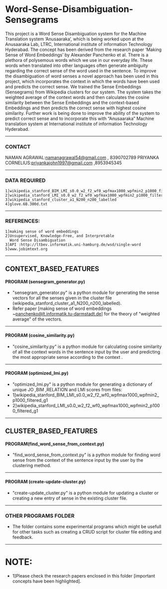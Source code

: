 # Word-Sense-Disambiguation-Sensegrams

This project is a Word Sense Disambiguation system for the Machine Translation system ‘Anusaaraka’, which is being worked upon at the Anusaaraka Lab, LTRC, International institute of information Technology Hyderabad. The concept has been derived from the research paper ‘Making Sense of Word Embeddings’ by Alexander Panchenko et al.
There is a plethora of polysemous words which we use in our everyday life. These words when translated into other languages often generate ambiguity regarding the correct sense of the word used in the sentence. To improve the disambiguation of word senses a novel approach has been used in this project, which incorporates the context in which the words have been used and predicts the correct sense. We trained the Sense Embeddings (Sensegrams) from Wikipedia clusters for our system. The system takes the weighted average of the context words and then calculates the cosine similarity between the Sense Embeddings and the context-based Embeddings and then predicts the correct sense with highest cosine similarity. Further work is being done to improve the ability of the system to predict correct sense and to incorporate this with “Anusaaraka” Machine translation system at International institute of information Technology Hyderabad.

---------------------------------------------------------------------------------
### CONTACT

NAMAN AGRAWAL:namanagrawal54@gmail.com , 8390702789
PRIYANKA CORNELIUS:priyankajohn1997@gmail.com ,8953945345

----------------------------------------------------------------------------------
### DATA REQUIRED
```
1]wikipedia_stanford_BIM_LMI_s0.0_w2_f2_wf0_wpfmax1000_wpfmin2_p1000_filtered_g1
2]wikipedia_stanford_LMI_s0.0_w2_f2_wf0_wpfmax1000_wpfmin2_p1000_filtered_g1
3]wikipedia_stanford_cluster_a1_N200_n200_labelled
4]glove.6B.300d.txt
```
----------------------------------------------------------------------------------

### REFERENCES:
```
1]making sense of word embeddings
2]Unsupervised, Knowledge-Free, and Interpretable
  Word Sense Disambiguation
3]API :http://ltbev.informatik.uni-hamburg.de/wsd/single-word
5]www.jobimtext.org
```
----------------------------------------------------------------------------------

## CONTEXT_BASED_FEATURES
#### PROGRAM (sensegram_generator.py)
* "sensegram_generator.py" is a python module for generating the sense vectors for all the senses given in the cluster file (wikipedia_stanford_cluster_a1_N200_n200_labelled).
* Refer paper [making sense of word embeddings ~panchenko@lt.informatik.tu-darmstadt.de] for the theory of "weighted average" of the vectors.

----------------------------------------------------------------------------------
#### PROGRAM (cosine_similarity.py)
* "cosine_similarity.py" is a python module for calculating cosine similarity of all the context words in the sentence input by the user and predicting the most appropriate sense according to the context .
----------------------------------------------------------------------------------
#### PROGRAM (optimized_lmi.py)
* "optimized_lmi.py" is a python module for generating a dictionary of unique JO ,BIM ,RELATION and LMI scores from files: 
* 1]wikipedia_stanford_BIM_LMI_s0.0_w2_f2_wf0_wpfmax1000_wpfmin2_p1000_filtered_g1
* 2]wikipedia_stanford_LMI_s0.0_w2_f2_wf0_wpfmax1000_wpfmin2_p1000_filtered_g1
----------------------------------------------------------------------------------

## CLUSTER_BASED_FEATURES
#### PROGRAM(find_word_sense_from_context.py)
* "find_word_sense_from_context.py" is a python module for finding word sense from the context of the sentence input by the user by the clustering method.
-----------------------------------------------------------------------------------
#### PROGRAM (create-update-cluster.py)
* "create-update_cluster.py" is a python module for updating a cluster or creating a new entry of sense in the existing cluster file.
------------------------------------------------------------------------------------
### OTHER PROGRAMS FOLDER
* The folder contains some experimental programs which might be usefull for other tasks such as creating a CRUD script for cluster file editing and feedback.
------------------------------------------------------------------------------------- 
# NOTE:
* 1]Please check the research papers enclosed in this folder [important concepts have been highlighted].


